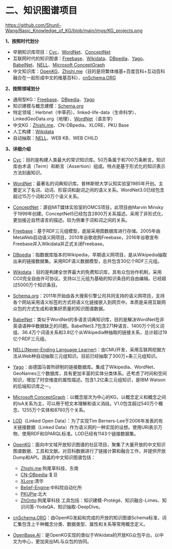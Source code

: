 
# 二、知识图谱项目
https://github.com/Shunli-Wang/Basic_Knowledge_of_KG/blob/main/imgs/KG_projects.png

**1、按照时代划分**
- 早期知识库项目：[Cyc](https://cyc.com/)、[WordNet](https://wordnet.princeton.edu/)、[ConceptNet](http://www.conceptnet.io/)
- 互联网时代的知识图谱：[Freebase](http://www.freebase.com/)、[Wikidata](https://www.wikidata.org/)、[DBpedia](https://www.dbpedia.org/)、[Yago](https://www.mpi-inf.mpg.de/departments/databases-and-information-systems/research/yago-naga/yago/)、[BabelNet](http://live.babelnet.org/)、[NELL](http://rtw.ml.cmu.edu/rtw/)、[Microsoft ConceptGraph](https://concept.research.microsoft.com/)
- 中文知识库：[OpenKG](http://www.openkg.cn/)、[Zhishi.me](http://openkg.cn/dataset/zhishi-me)（目的是将繁体维基+百度百科+互动百科融合在一起形成中文的维基百科）、[cnSchema.ORG](https://schema.org.cn/)

**2、按照领域划分**
- 通用型KG：[Freebase](http://www.freebase.com/)、[DBpedia](https://www.dbpedia.org/)、[Yago](https://www.mpi-inf.mpg.de/departments/databases-and-information-systems/research/yago-naga/yago/)
- 知识建模与概念建模：[Schema.org](https://schema.org/)
- 特定领域：Herbnet（中草药）、linked-life-data（生命科学）、LinkedGeoData.org（地理）、[WordNet](https://wordnet.princeton.edu/)（语言学）
- 中文KG：[Zhishi.me](http://openkg.cn/dataset/zhishi-me)、CN-DBpedia、XLORE、PKU Base
- 人工构建：[Wikidata](https://www.wikidata.org/)
- 自动抽取：[NELL](http://rtw.ml.cmu.edu/rtw/)、WEB KB、WEB CHILD

**3、详细介绍**
- [Cyc](https://cyc.com/)：目的是构建人类最大的常识知识库。50万条属于和700万条断言。知识库由术语（Term）和断言（Assertion）组成。特点是基于形式化的知识表示方法刻画知识。
- [WordNet](https://wordnet.princeton.edu/)：最著名的词典知识库。普林斯顿大学认知实验室1985年开创。主要定义了名词、动词、形容词和副词之间的语义关系。WordNet3.0已经包含超过15万个词和20万个语义关系。
- [ConceptNet](http://www.conceptnet.io/)：源自MIT媒体实验室的OMCS项目，此项目由Marvin Minsky于1999年创建。ConceptNet5已经包含2800万关系描述。采用了非形式化、更加接近自然语言的描述。较为侧重于词和词之间的关系。

- [Freebase](http://www.freebase.com/)：基于RDF三元组模型，底层采用图数据库进行存储。2005年由MetaWeb启动语义网项目，2010年谷歌收购Freebase，2016年谷歌宣布Freebase并入Wikidata并正式关闭Freebase。
- [DBpedia](https://www.dbpedia.org/)：指数据库版本的Wikipedia，早期语义网项目，是从Wikipedia抽取出来的链接数据集。采用RDF语义数据模型，总共包含30亿个RDF三元组。
- [Wikidata](https://www.wikidata.org/)：目的是构建全世界最大的免费知识库，具有众包协作机制，采用CC0完全自由许可协议。支持以三元组为基础的知识条目的自由编辑。已经超过5000万个知识条目。
- [Schema.org](https://schema.org/)：2011年开始由各大搜索引擎公司共同支持的语义网项目，支持各个网站采用语义标签的方式将语义化链接嵌入到网页中。本质是采用互联网众包的方式生成和收集好质量的知识图谱数据。
- [BabelNet](http://live.babelnet.org/)：类似于WordNet的多语言词典知识库，目的是解决WordNet在非英语语种中数据缺乏的问题。BabelNet3.7包含271种语言、1400万个同义词组、36.4万个词语关系和3.8亿个从Wikipedia种抽取的链接关系，总计超过19亿个RDF三元组。
- [NELL(Never-Ending Language Learner)](http://rtw.ml.cmu.edu/rtw/)：由CMU开发，采用互联网挖掘方法从Web种自动抽取三元组知识。目前已经抽取了300万+条三元组知识。
- [Yago](https://www.mpi-inf.mpg.de/departments/databases-and-information-systems/research/yago-naga/yago/)：由德国马普所研制的链接数据库。集成了Wikipedia、WordNet、GeoNames三个数据库，具有更加丰富的实体分类体系。还考虑了时间和空间知识，增加了时空维度的属性描述。包含1.2亿条三元组知识，是IBM Watson的后端知识库之一。
- [Microsoft ConceptGraph](https://concept.research.microsoft.com/)：以概念层次为中心的KG，以概念定义和概念之间的IsA关系为主，可以用于短文本理解和语义消歧。V1.0包含超过540万个概念、1255万个实体和8760万个关系。
- [LOD](https://lod-cloud.net/)（Linked Open Data）：为了实现Tim Berners-Lee于2006年发表的有关链接数据（Linked Data）作为语义网的一种实现的设想。使用URI表示万物、使用RDF和SPARQL标准。LOD已经有1143个链接数据集。

- [OpenKG](http://www.openkg.cn/)：面向中文域开放知识图谱的社区项目，聚集了大量开放的中文知识图谱数据、工具和文献。对百科数据进行了链接计算和融合工作，并提供开放Dump和API。涵盖的中文知识图谱包括：
    - [Zhishi.me](http://openkg.cn/dataset/zhishi-me):狗尾草科技、东南
    - [CN-DBpedia](http://openkg.cn/dataset/cndbpedia):复旦
    - [XLore](http://openkg.cn/dataset/xlore):清华
    - [Belief-Engine](http://openkg.cn/dataset/belief-engine):中科院自动化所
    - [PKUPie](http://openkg.cn/dataset/pku-pie):北大
    - [ZhOnto](http://openkg.cn/dataset/zhonto):狗尾草科技
    工具包括：知识建模-Protégé、知识融合-Limes、知识问答-YodaQA、知识抽取-DeepDive。
- [cnSchema.ORG](https://schema.org.cn/)：由OpenKG发起和完成的开放的知识图谱Schema标准，词汇集包含上千种概念分类、数据类型、属性和关系等常用概念定义。
- [OpenBase.AI](http://openbase.openkg.cn/)：是OpenKG实现的类似于Wikidata的开放KG众包平台。以中文为中心，更加突出ML与众包的协同。
